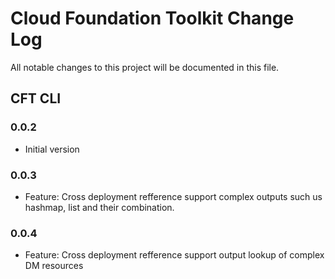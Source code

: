 # Cloud Foundation Toolkit Change Log

All notable changes to this project will be documented in this file.

## CFT CLI

### 0.0.2 

- Initial version

### 0.0.3

- Feature: Cross deployment refference support complex outputs such us hashmap, list and their combination. 

### 0.0.4

- Feature: Cross deployment refference support output lookup of complex DM resources 
